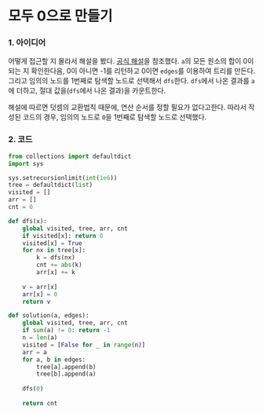 # 모두 0으로 만들기

### 1. 아이디어

어떻게 접근할 지 몰라서 해설을 봤다. [공식 해설](https://prgms.tistory.com/47)을 참조했다. `a`의 모든 원소의 합이 0이되는 지 확인한다음, 0이 아니면 -1를 리턴하고 0이면 `edges`를 이용하여 트리를 만든다. 그리고 임의의 노드를 1번째로 탐색할 노드로 선택해서 `dfs`한다. `dfs`에서 나온 결과를 `a`에 더하고, 절대 값을(`dfs`에서 나온 결과)을 카운트한다.

해설에 따르면 덧셈의 교환법칙 때문에, 연산 순서를 정할 필요가 없다고한다. 따라서 작성된 코드의 경우, 임의의 노드로 `0`을 1번째로 탐색할 노드로 선택했다.

### 2. 코드

```python
from collections import defaultdict
import sys

sys.setrecursionlimit(int(1e6))
tree = defaultdict(list)
visited = []
arr = []
cnt = 0

def dfs(x):
    global visited, tree, arr, cnt
    if visited[x]: return 0
    visited[x] = True
    for nx in tree[x]:
        k = dfs(nx)
        cnt += abs(k)
        arr[x] += k
    
    v = arr[x]
    arr[x] = 0
    return v

def solution(a, edges):
    global visited, tree, arr, cnt
    if sum(a) != 0: return -1
    n = len(a)
    visited = [False for _ in range(n)]
    arr = a
    for a, b in edges:
        tree[a].append(b)
        tree[b].append(a)
    
    dfs(0)
    
    return cnt
```